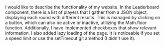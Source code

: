 I would like to describe the functionality of my website. 
In the Leaderboard component, there is a list of players that I gather from a JSON object, displaying each round with different results. 
This is managed by clicking on a button, which can also be active or inactive, utilizing the Math.floor function. Additionally, 
I have implemented checkboxes that show relevant information. 
I also added lazy loading of the page. 
It is noticeable if you set a speed limit or use the setTimeout git amethod (I didn't use it).
